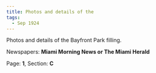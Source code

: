 ```yaml
---  
title: Photos and details of the  
tags:  
  - Sep 1924  
---  
```

  
Photos and details of the Bayfront Park filling.  
  
Newspapers: **Miami Morning News or The Miami Herald**  
  
Page: **1**, Section: **C** 
